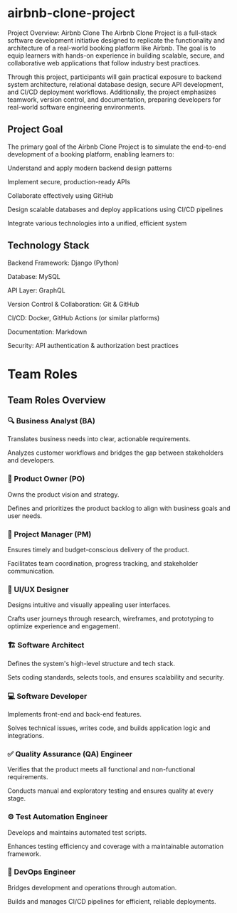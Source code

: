 # airbnb-clone-project
Project Overview: Airbnb Clone
The Airbnb Clone Project is a full-stack software development initiative designed to replicate the functionality and architecture of a real-world booking platform like Airbnb. The goal is to equip learners with hands-on experience in building scalable, secure, and collaborative web applications that follow industry best practices.

Through this project, participants will gain practical exposure to backend system architecture, relational database design, secure API development, and CI/CD deployment workflows. Additionally, the project emphasizes teamwork, version control, and documentation, preparing developers for real-world software engineering environments.

## Project Goal
The primary goal of the Airbnb Clone Project is to simulate the end-to-end development of a booking platform, enabling learners to:

Understand and apply modern backend design patterns

Implement secure, production-ready APIs

Collaborate effectively using GitHub

Design scalable databases and deploy applications using CI/CD pipelines

Integrate various technologies into a unified, efficient system

## Technology Stack
Backend Framework: Django (Python)

Database: MySQL

API Layer: GraphQL

Version Control & Collaboration: Git & GitHub

CI/CD: Docker, GitHub Actions (or similar platforms)

Documentation: Markdown

Security: API authentication & authorization best practices

# Team Roles
 ## Team Roles Overview
### 🔍 Business Analyst (BA)
Translates business needs into clear, actionable requirements.

Analyzes customer workflows and bridges the gap between stakeholders and developers.

### 🎯  Product Owner (PO)
Owns the product vision and strategy.

Defines and prioritizes the product backlog to align with business goals and user needs.

### 📅  Project Manager (PM)
Ensures timely and budget-conscious delivery of the product.

Facilitates team coordination, progress tracking, and stakeholder communication.

### 🎨 UI/UX Designer
Designs intuitive and visually appealing user interfaces.

Crafts user journeys through research, wireframes, and prototyping to optimize experience and engagement.

### 🏗️  Software Architect
Defines the system's high-level structure and tech stack.

Sets coding standards, selects tools, and ensures scalability and security.

### 💻 Software Developer
Implements front-end and back-end features.

Solves technical issues, writes code, and builds application logic and integrations.

### ✅  Quality Assurance (QA) Engineer
Verifies that the product meets all functional and non-functional requirements.

Conducts manual and exploratory testing and ensures quality at every stage.

### ⚙️ Test Automation Engineer
Develops and maintains automated test scripts.

Enhances testing efficiency and coverage with a maintainable automation framework.

### 🚀 DevOps Engineer
Bridges development and operations through automation.

Builds and manages CI/CD pipelines for efficient, reliable deployments.


